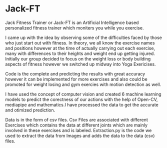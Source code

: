 # Jack-FT
Jack Fitness Trainer or Jack-FT is an Artificial Intelligence based personalized fitness trainer which moniters you while you exercise. 

I came up with the idea by observing some of the difficulties faced by those who just start out with fitness. In theory, we all know the exercise names and positions however at the time of actually carrying out each exercise, many with differences to their heights and weight end up getting injured. Initially our group decided to focus on the weight loss or body building aspects of fitness however we switched up midway into Yoga Exericises.

Code is the complete and predicting the results with great accuracy however it can be implemented for more exercises and also could be promoted for weight losing and gym exercies with motion detection as well.

I have used the concept of computer vision and created 6 machine learning models to predict the corectness of our actions with the help of Open-CV, mediapipe and mathematics.I have processed the data to get the accurate and otimized prediction.

Data is in the form of csv files. Csv Files are associated with different Exercises which contains the data at different joints which are mainly involved in these exercises and is labeled. Extraction.py is the code we used to extract the data from Images and adds the data to the data (csv) files.

